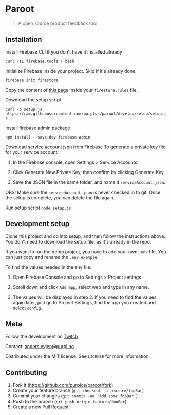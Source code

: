 # Paroot

> A open source product feedback tool

## Installation

Install Firebase CLI if you don't have it installed already

`curl -sL firebase.tools | bash`

Initialize Firebase inside your project. Skip if it's already done.

`firebase init firestore`

Copy the content of [this page](https://raw.githubusercontent.com/purplos/paroot/develop/setup/firestore.rules.partial) inside your `firestore.rules` file.

Download the setup script

`curl -o setup.js https://raw.githubusercontent.com/purplos/paroot/develop/setup/setup.js`

Install firebase admin package

`npm install --save-dev firebase-admin`

Download service account json from Firebase
To generate a private key file for your service account:

1. In the Firebase console, open Settings > Service Accounts.

2. Click Generate New Private Key, then confirm by clicking Generate Key.

3. Save the JSON file in the same folder, and name it `serviceAccount.json`.

OBS! Make sure the `serviceAccount.json` is never checked in to git. Once the setup is complete, you can delete the file again.

Run setup script
`node setup.js`

## Development setup

Clone this project and cd into setup, and then follow the instructions above. You don't need to download the setup file, as it's already in the repo.

If you want to run the demo project, you have to add your own `.env` file. You can just copy and rename the `.env.example`.

To find the values needed in the env file:

1. Open Firebase Console and go to Settings > Project settings

2. Scroll down and click `Add app`, select web and type in any name.

3. The values will be displayed in step 2. If you need to find the values again later, just go to Project Settings, find the app you created and select `config`.

## Meta

Follow the development on [Twitch](https://twitch.tv/purplteam)

Contact: anders.evjen@purpl.no

Distributed under the MIT license. See `LICENSE` for more information.

## Contributing

1. Fork it (<https://github.com/purplos/paroot/fork>)
2. Create your feature branch (`git checkout -b feature/fooBar`)
3. Commit your changes (`git commit -am 'Add some fooBar'`)
4. Push to the branch (`git push origin feature/fooBar`)
5. Create a new Pull Request
